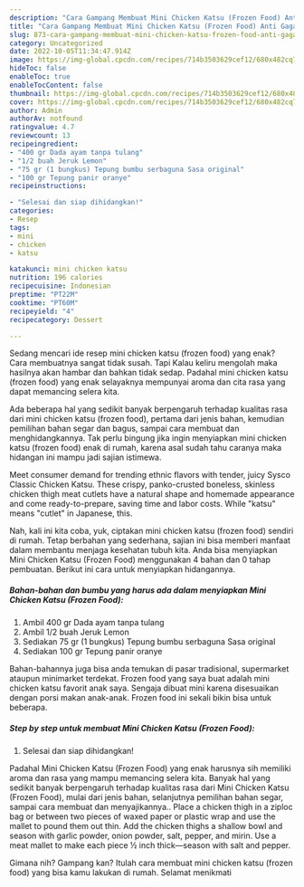 ```yaml
---
description: "Cara Gampang Membuat Mini Chicken Katsu (Frozen Food) Anti Gagal"
title: "Cara Gampang Membuat Mini Chicken Katsu (Frozen Food) Anti Gagal"
slug: 873-cara-gampang-membuat-mini-chicken-katsu-frozen-food-anti-gagal
category: Uncategorized
date: 2022-10-05T11:34:47.914Z
image: https://img-global.cpcdn.com/recipes/714b3503629cef12/680x482cq70/mini-chicken-katsu-frozen-food-foto-resep-utama.jpg
hideToc: false
enableToc: true
enableTocContent: false
thumbnail: https://img-global.cpcdn.com/recipes/714b3503629cef12/680x482cq70/mini-chicken-katsu-frozen-food-foto-resep-utama.jpg
cover: https://img-global.cpcdn.com/recipes/714b3503629cef12/680x482cq70/mini-chicken-katsu-frozen-food-foto-resep-utama.jpg
author: Admin
authorAv: notfound
ratingvalue: 4.7
reviewcount: 13
recipeingredient:
- "400 gr Dada ayam tanpa tulang"
- "1/2 buah Jeruk Lemon"
- "75 gr (1 bungkus) Tepung bumbu serbaguna Sasa original"
- "100 gr Tepung panir oranye"
recipeinstructions:

- "Selesai dan siap dihidangkan!"
categories:
- Resep
tags:
- mini
- chicken
- katsu

katakunci: mini chicken katsu 
nutrition: 196 calories
recipecuisine: Indonesian
preptime: "PT22M"
cooktime: "PT60M"
recipeyield: "4"
recipecategory: Dessert

---
```



Sedang mencari ide resep mini chicken katsu (frozen food) yang enak? Cara membuatnya sangat tidak susah. Tapi Kalau keliru mengolah maka hasilnya akan hambar dan bahkan tidak sedap. Padahal mini chicken katsu (frozen food) yang enak selayaknya mempunyai aroma dan cita rasa yang dapat memancing selera kita.


Ada beberapa hal yang sedikit banyak berpengaruh terhadap kualitas rasa dari mini chicken katsu (frozen food), pertama dari jenis bahan, kemudian pemilihan bahan segar dan bagus, sampai cara membuat dan menghidangkannya. Tak perlu bingung jika ingin menyiapkan mini chicken katsu (frozen food) enak di rumah, karena asal sudah tahu caranya maka hidangan ini mampu jadi sajian istimewa.

Meet consumer demand for trending ethnic flavors with tender, juicy Sysco Classic Chicken Katsu. These crispy, panko-crusted boneless, skinless chicken thigh meat cutlets have a natural shape and homemade appearance and come ready-to-prepare, saving time and labor costs. While &#34;katsu&#34; means &#34;cutlet&#34; in Japanese, this.


Nah, kali ini kita coba, yuk, ciptakan mini chicken katsu (frozen food) sendiri di rumah. Tetap berbahan yang sederhana, sajian ini bisa memberi manfaat dalam membantu menjaga kesehatan tubuh kita. Anda bisa menyiapkan Mini Chicken Katsu (Frozen Food) menggunakan 4 bahan dan 0 tahap pembuatan. Berikut ini cara untuk menyiapkan hidangannya.

<!--inarticleads1-->

##### Bahan-bahan dan bumbu yang harus ada dalam menyiapkan Mini Chicken Katsu (Frozen Food):

1. Ambil 400 gr Dada ayam tanpa tulang
1. Ambil 1/2 buah Jeruk Lemon
1. Sediakan 75 gr (1 bungkus) Tepung bumbu serbaguna Sasa original
1. Sediakan 100 gr Tepung panir oranye


Bahan-bahannya juga bisa anda temukan di pasar tradisional, supermarket ataupun minimarket terdekat. Frozen food yang saya buat adalah mini chicken katsu favorit anak saya. Sengaja dibuat mini karena disesuaikan dengan porsi makan anak-anak. Frozen food ini sekali bikin bisa untuk beberapa. 

<!--inarticleads2-->

##### Step by step untuk membuat Mini Chicken Katsu (Frozen Food):


1. Selesai dan siap dihidangkan!

Padahal Mini Chicken Katsu (Frozen Food) yang enak harusnya sih memiliki aroma dan rasa yang mampu memancing selera kita. Banyak hal yang sedikit banyak berpengaruh terhadap kualitas rasa dari Mini Chicken Katsu (Frozen Food), mulai dari jenis bahan, selanjutnya pemilihan bahan segar, sampai cara membuat dan menyajikannya.. Place a chicken thigh in a ziploc bag or between two pieces of waxed paper or plastic wrap and use the mallet to pound them out thin. Add the chicken thighs a shallow bowl and season with garlic powder, onion powder, salt, pepper, and mirin. Use a meat mallet to make each piece ½ inch thick—season with salt and pepper. 

Gimana nih? Gampang kan? Itulah cara membuat mini chicken katsu (frozen food) yang bisa kamu lakukan di rumah. Selamat menikmati
